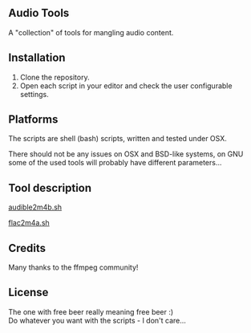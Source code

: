 ## Audio Tools

A "collection" of tools for mangling audio content.

## Installation

1. Clone the repository.
1. Open each script in your editor and check the user configurable settings.

## Platforms

The scripts are shell (bash) scripts, written and tested under OSX.

There should not be any issues on OSX and BSD-like systems, on GNU some of the
used tools will probably have different parameters...  

## Tool description

[audible2m4b.sh](./README_audible2m4b.md)

[flac2m4a.sh](./README_flac2m4a.md)

## Credits

Many thanks to the ffmpeg community!

## License

The one with free beer really meaning free beer :)  
Do whatever you want with the scripts - I don't care...
